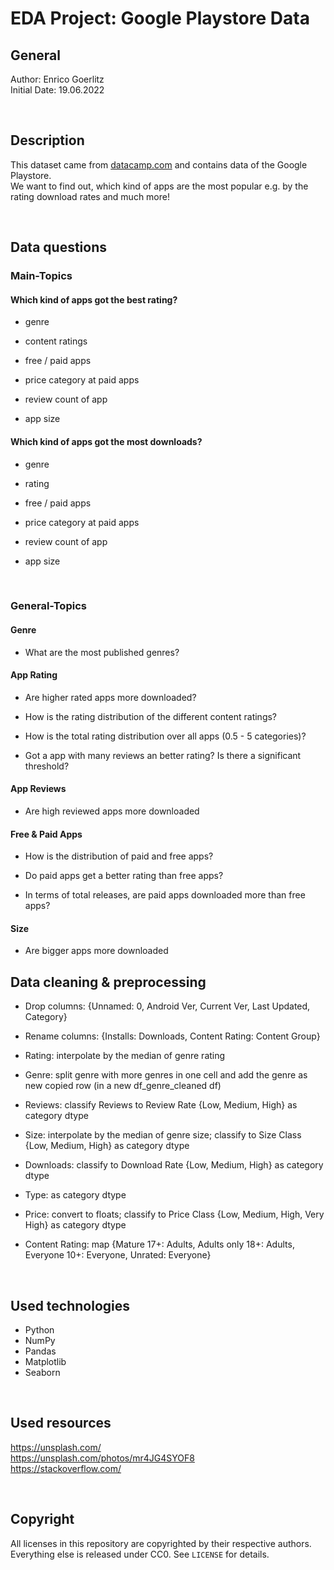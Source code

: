 # EDA Project: Google Playstore Data

## General

Author: Enrico Goerlitz <br/>
Initial Date: 19.06.2022

<br>

## Description

This dataset came from <a href="https://datacamp.com">datacamp.com</a> and contains data of the Google Playstore. <br>
We want to find out, which kind of apps are the most popular e.g. by the rating download rates and much more!

<br>

## Data questions

### Main-Topics

#### Which kind of apps got the best rating?

-   genre

-   content ratings

-   free / paid apps

-   price category at paid apps

-   review count of app

-   app size

#### Which kind of apps got the most downloads?

-   genre

-   rating

-   free / paid apps

-   price category at paid apps

-   review count of app

-   app size

<br>

### General-Topics

#### Genre

-   What are the most published genres?

#### App Rating

-   Are higher rated apps more downloaded?

-   How is the rating distribution of the different content ratings?

-   How is the total rating distribution over all apps (0.5 - 5 categories)?

-   Got a app with many reviews an better rating? Is there a significant threshold?

#### App Reviews

-   Are high reviewed apps more downloaded

#### Free & Paid Apps

-   How is the distribution of paid and free apps?

-   Do paid apps get a better rating than free apps?

-   In terms of total releases, are paid apps downloaded more than free apps?

#### Size

-   Are bigger apps more downloaded

## Data cleaning & preprocessing

-   Drop columns: {Unnamed: 0, Android Ver, Current Ver, Last Updated, Category}

-   Rename columns: {Installs: Downloads, Content Rating: Content Group}

-   Rating: interpolate by the median of genre rating

-   Genre: split genre with more genres in one cell and add the genre as new copied row (in a new df_genre_cleaned df)

-   Reviews: classify Reviews to Review Rate {Low, Medium, High} as category dtype

-   Size: interpolate by the median of genre size; classify to Size Class {Low, Medium, High} as category dtype

-   Downloads: classify to Download Rate {Low, Medium, High} as category dtype

-   Type: as category dtype

-   Price: convert to floats; classify to Price Class {Low, Medium, High, Very High} as category dtype

-   Content Rating: map {Mature 17+: Adults, Adults only 18+: Adults, Everyone 10+: Everyone, Unrated: Everyone}

<br>

## Used technologies

-   Python
-   NumPy
-   Pandas
-   Matplotlib
-   Seaborn

<br>

## Used resources

https://unsplash.com/ <br>
https://unsplash.com/photos/mr4JG4SYOF8 <br>
https://stackoverflow.com/ <br>

<br>

## Copyright

All licenses in this repository are copyrighted by their respective authors. <br>
Everything else is released under CC0. See `LICENSE` for details.
